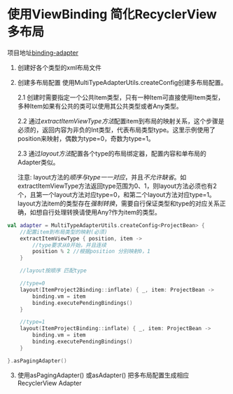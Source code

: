 # 使用ViewBinding 简化RecyclerView多布局
项目地址[binding-adapter](https://github.com/ve3344/binding-adapter)

1. 创建好各个类型的xml布局文件

2. 创建多布局配置
    使用MultiTypeAdapterUtils.createConfig创建多布局配置。

    2.1 创建时需要指定一个公共Item类型，只有一种Item可直接使用Item类型，多种Item如果有公共的类可以使用其公共类型或者Any类型。

    2.2 通过*extractItemViewType方法*配置item到布局的映射关系，这个步骤是必须的，返回内容为非负的Int类型，代表布局类型type。这里示例使用了position来映射，偶数为type=0，奇数为type=1。

    2.3 通过*layout方法*配置各个type的布局绑定器，配置内容和单布局的Adapter类似。
    
    注意: layout方法的*顺序与type一一对应*，并且*不允许缺省*。如extractItemViewType方法返回type范围为0、1，则layout方法必须也有2个，且第一个layout方法对应type=0，和第二个layout方法对应type=1。layout方法item的类型存在*强制转换*，需要自行保证类型和type的对应关系正确，如想自行处理转换请使用Any?作为item的类型。


```kotlin
val adapter = MultiTypeAdapterUtils.createConfig<ProjectBean> {
    //配置item到布局类型的映射(必须)
    extractItemViewType { position, item ->
        //type要求从0开始，并且连续
        position % 2 //根据position 分别映射0，1
    }

    //layout按顺序 匹配type

    //type=0
    layout(ItemProject2Binding::inflate) { _, item: ProjectBean ->
        binding.vm = item
        binding.executePendingBindings()
    }

    //type=1
    layout(ItemProjectBinding::inflate) { _, item: ProjectBean ->
        binding.vm = item
        binding.executePendingBindings()
    }

}.asPagingAdapter()


```

3. 使用asPagingAdapter() 或asAdapter() 把多布局配置生成相应RecyclerView Adapter


